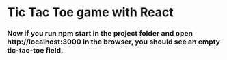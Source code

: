 # Tic Tac Toe game with React 
### Now if you run npm start in the project folder and open http://localhost:3000 in the browser, you should see an empty tic-tac-toe field.

